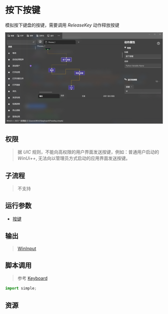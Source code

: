 # 按下按键 
模拟按下键盘的按键，需要调用 *ReleaseKey* 动作释放按键

![PressKey](./images/01.png ':size=90%')

## 权限
> 据 *UIC* 规则，不能向高权限的用户界面发送按键，例如：普通用户启动的 *WinUi++*, 无法向以管理员方式启动的应用界面发送按键。

## 子流程
> 不支持


## 运行参数

* [按键](./types/KeySequence.md)


## 输出

> [WinInput](./types/WinInput.md)
    


## 脚本调用
> 参考 [Keyboard](./types/Keyboard.md)

```python
import simple;

```

## 资源